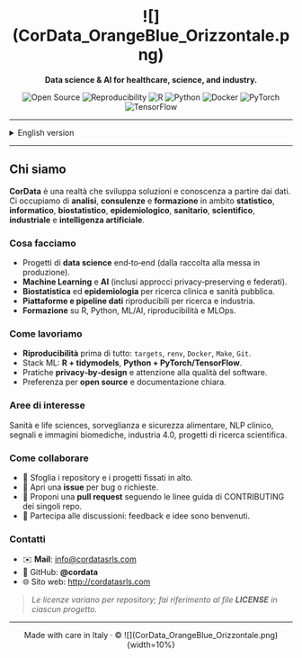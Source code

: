 <h1 align="center">![](CorData_OrangeBlue_Orizzontale.png)</h1>
<p align="center"><strong>Data science & AI for healthcare, science, and industry.</strong></p>

<p align="center">
  <img alt="Open Source" src="https://img.shields.io/badge/Open%20Source-✔︎-success">
  <img alt="Reproducibility" src="https://img.shields.io/badge/Reproducibility-first-blue">
  <img alt="R" src="https://img.shields.io/badge/R-276DC3?logo=r&logoColor=white">
  <img alt="Python" src="https://img.shields.io/badge/Python-3776AB?logo=python&logoColor=white">
  <img alt="Docker" src="https://img.shields.io/badge/Docker-2496ED?logo=docker&logoColor=white">
  <img alt="PyTorch" src="https://img.shields.io/badge/PyTorch-EE4C2C?logo=pytorch&logoColor=white">
  <img alt="TensorFlow" src="https://img.shields.io/badge/TensorFlow-FF6F00?logo=tensorflow&logoColor=white">
</p>

---

<details>
<summary>English version</summary>

## Who we are

**CorData** turns data into working solutions and knowledge.
We provide **analysis**, **consulting**, and **training** across **statistics**, **computer science**, **biostatistics**, **epidemiology**, **healthcare**, **scientific research**, **industry**, and **artificial intelligence**.

### What we do
- End‑to‑end **data science** projects (from data capture to production).
- **Machine Learning** and **AI** (including privacy‑preserving and federated approaches).
- **Biostatistics** and **epidemiology** for clinical research and public health.
- **Data platforms & pipelines** for reproducible research and industry.
- **Training** on R, Python, ML/AI, reproducibility, and MLOps.

### How we work
- **Reproducibility** first: `targets`, `renv`, `Docker`, `Make`, `Git`.
- ML stack: **R + tidymodels**, **Python + PyTorch/TensorFlow**.
- **Privacy‑by‑design** and robust software engineering practices.
- Preference for **open source** and clear documentation.

### Focus areas
Healthcare & life sciences, food safety & surveillance, clinical NLP, biomedical signals & imaging, Industry 4.0, scientific research projects.

### Work with us
- 🔎 Browse repositories and pinned projects.
- 🐛 Open an **issue** for bugs or feature requests.
- 🔀 Submit a **pull request** following each repo’s CONTRIBUTING guide.
- 💬 Join discussions—feedback and ideas are welcome.

### Contact
- ✉️ **Mail**: info@cordatasrls.com
- 🧭 GitHub: **@cordata**
- 🌐 Website: ttp://cordatasrls.com

> _Licenses may differ per repository; see each project’s **LICENSE** file._

</details>

---

## Chi siamo

**CorData** è una realtà che sviluppa soluzioni e conoscenza a partire dai dati.
Ci occupiamo di **analisi**, **consulenze** e **formazione** in ambito **statistico**, **informatico**, **biostatistico**, **epidemiologico**, **sanitario**, **scientifico**, **industriale** e **intelligenza artificiale**.

### Cosa facciamo
- Progetti di **data science** end‑to‑end (dalla raccolta alla messa in produzione).
- **Machine Learning** e **AI** (inclusi approcci privacy‑preserving e federati).
- **Biostatistica** ed **epidemiologia** per ricerca clinica e sanità pubblica.
- **Piattaforme e pipeline dati** riproducibili per ricerca e industria.
- **Formazione** su R, Python, ML/AI, riproducibilità e MLOps.

### Come lavoriamo
- **Riproducibilità** prima di tutto: `targets`, `renv`, `Docker`, `Make`, `Git`.
- Stack ML: **R + tidymodels**, **Python + PyTorch/TensorFlow**.
- Pratiche **privacy‑by‑design** e attenzione alla qualità del software.
- Preferenza per **open source** e documentazione chiara.

### Aree di interesse
Sanità e life sciences, sorveglianza e sicurezza alimentare, NLP clinico, segnali e immagini biomediche, industria 4.0, progetti di ricerca scientifica.

### Come collaborare
- 🔎 Sfoglia i repository e i progetti fissati in alto.
- 🐛 Apri una **issue** per bug o richieste.
- 🔀 Proponi una **pull request** seguendo le linee guida di CONTRIBUTING dei singoli repo.
- 💬 Partecipa alle discussioni: feedback e idee sono benvenuti.

### Contatti
- ✉️ **Mail**: info@cordatasrls.com
- 🧭 GitHub: **@cordata**
- 🌐 Sito web: http://cordatasrls.com

> _Le licenze variano per repository; fai riferimento al file **LICENSE** in ciascun progetto._

---

<p align="center">Made with care in Italy · © ![](CorData_OrangeBlue_Orizzontale.png){width=10%}</p>

